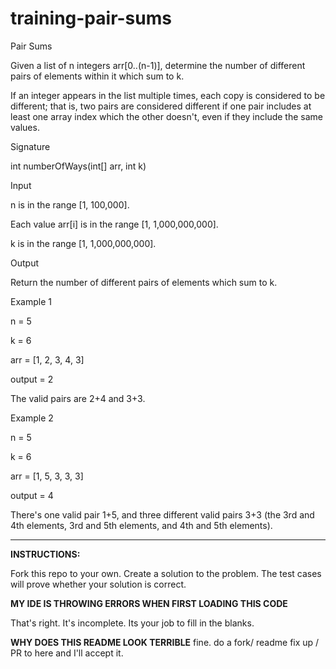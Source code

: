 # training-pair-sums

Pair Sums

Given a list of n integers arr[0..(n-1)], determine the number of different pairs of elements within it which sum to k.

If an integer appears in the list multiple times, each copy is considered to be different; that is, two pairs are considered different if one pair includes at least one array index which the other doesn't, even if they include the same values.

Signature

int numberOfWays(int[] arr, int k)

Input

n is in the range [1, 100,000].

Each value arr[i] is in the range [1, 1,000,000,000].

k is in the range [1, 1,000,000,000].

Output

Return the number of different pairs of elements which sum to k.

Example 1

n = 5

k = 6

arr = [1, 2, 3, 4, 3]

output = 2

The valid pairs are 2+4 and 3+3.

Example 2

n = 5

k = 6

arr = [1, 5, 3, 3, 3]

output = 4

There's one valid pair 1+5, and three different valid pairs 3+3 (the 3rd and 4th elements, 3rd and 5th elements, and 4th and 5th elements).

---
**INSTRUCTIONS:**

Fork this repo to your own. Create a solution to the problem. The test cases will prove whether your solution is correct.


**MY IDE IS THROWING ERRORS WHEN FIRST LOADING THIS CODE**

That's right. It's incomplete. Its your job to fill in the blanks.

**WHY DOES THIS README LOOK TERRIBLE**
fine. do a fork/ readme fix up / PR to here and I'll accept it.